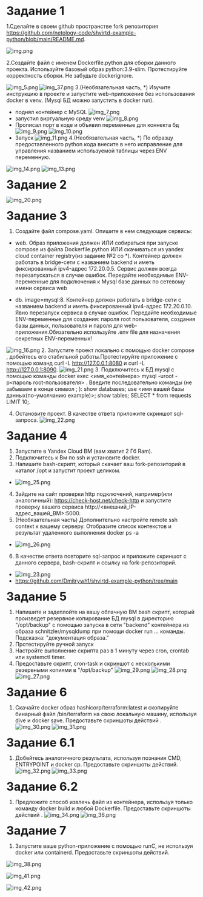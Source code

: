 <span style="font-size:2.2em;">**Задание 1**</span>

1.Сделайте в своем github пространстве fork репозитория https://github.com/netology-code/shvirtd-example-python/blob/main/README.md.

![img.png](img.png)

2.Создайте файл с именем Dockerfile.python для сборки данного проекта. Используйте базовый образ python:3.9-slim. Протестируйте корректность сборки. Не забудьте dockerignore.

![img_5.png](img_5.png)
![img_37.png](img_37.png)
3.(Необязательная часть, *) Изучите инструкцию в проекте и запустите web-приложение без использования docker в venv. (Mysql БД можно запустить в docker run).

- поднял контейнер с MySQL
![img_7.png](img_7.png)
- запустил виртуальную среду venv
![img_8.png](img_8.png)
- Прописал порт в коде и объявил переменные для коннекта бд
![img_9.png](img_9.png)
![img_10.png](img_10.png)
- Запуск
![img_11.png](img_11.png)
4.(Необязательная часть, *) По образцу предоставленного python кода внесите в него исправление для управления названием используемой таблицы через ENV переменную.


![img_14.png](img_14.png)
![img_13.png](img_13.png)

<span style="font-size:2.2em;">**Задание 2**</span>

![img_20.png](img_20.png)

<span style="font-size:2.2em;">**Задание 3**</span>

1. Создайте файл compose.yaml. Опишите в нем следующие сервисы:
- web. Образ приложения должен ИЛИ собираться при запуске compose из файла Dockerfile.python ИЛИ скачиваться из yandex cloud container registry(из задание №2 со *). Контейнер должен работать в bridge-сети с названием backend и иметь фиксированный ipv4-адрес 172.20.0.5. Сервис должен всегда перезапускаться в случае ошибок. Передайте необходимые ENV-переменные для подключения к Mysql базе данных по сетевому имени сервиса web

- db. image=mysql:8. Контейнер должен работать в bridge-сети с названием backend и иметь фиксированный ipv4-адрес 172.20.0.10. Явно перезапуск сервиса в случае ошибок. Передайте необходимые ENV-переменные для создания: пароля root пользователя, создания базы данных, пользователя и пароля для web-приложения.Обязательно используйте .env file для назначения секретных ENV-переменных!

![img_16.png](img_16.png)
2. Запустите проект локально с помощью docker compose , добейтесь его стабильной работы.Протестируйте приложение с помощью команд curl -L http://127.0.0.1:8080 и curl -L http://127.0.0.1:8090.
![img_21.png](img_21.png)
3. Подключитесь к БД mysql с помощью команды docker exec <имя_контейнера> mysql -uroot -p<пароль root-пользователя> . Введите последовательно команды (не забываем в конце символ ; ): show databases; use <имя вашей базы данных(по-умолчанию example)>; show tables; SELECT * from requests LIMIT 10;.

4. Остановите проект. В качестве ответа приложите скриншот sql-запроса.
![img_22.png](img_22.png)

<span style="font-size:2.2em;">**Задание 4**</span>

1. Запустите в Yandex Cloud ВМ (вам хватит 2 Гб Ram).
2. Подключитесь к Вм по ssh и установите docker.
3. Напишите bash-скрипт, который скачает ваш fork-репозиторий в каталог /opt и запустит проект целиком.
- ![img_25.png](img_25.png)
4. Зайдите на сайт проверки http подключений, например(или аналогичный): https://check-host.net/check-http и запустите проверку вашего сервиса http://<внешний_IP-адрес_вашей_ВМ>:5000.
5. (Необязательная часть) Дополнительно настройте remote ssh context к вашему серверу. Отобразите список контекстов и результат удаленного выполнения docker ps -a
- ![img_26.png](img_26.png)
6. В качестве ответа повторите sql-запрос и приложите скриншот с данного сервера, bash-скрипт и ссылку на fork-репозиторий.
- ![img_23.png](img_23.png)
- https://github.com/Dmitrywh1/shvirtd-example-python/tree/main

<span style="font-size:2.2em;">**Задание 5**</span>

1. Напишите и задеплойте на вашу облачную ВМ bash скрипт, который произведет резервное копирование БД mysql в директорию "/opt/backup" с помощью запуска в сети "backend" контейнера из образа schnitzler/mysqldump при помощи docker run ... команды. Подсказка: "документация образа."
2. Протестируйте ручной запуск
3. Настройте выполнение скрипта раз в 1 минуту через cron, crontab или systemctl timer.
4. Предоставьте скрипт, cron-task и скриншот с несколькими резервными копиями в "/opt/backup"
![img_29.png](img_29.png)
![img_28.png](img_28.png)
![img_27.png](img_27.png)

<span style="font-size:2.2em;">**Задание 6**</span>

1. Скачайте docker образ hashicorp/terraform:latest и скопируйте бинарный файл /bin/terraform на свою локальную машину, используя dive и docker save. Предоставьте скриншоты действий .
![img_30.png](img_30.png)
![img_31.png](img_31.png)

<span style="font-size:2.2em;">**Задание 6.1**</span>

1. Добейтесь аналогичного результата, используя познания CMD, ENTRYPOINT и docker cp.
Предоставьте скриншоты действий.
![img_32.png](img_32.png)
![img_33.png](img_33.png)

<span style="font-size:2.2em;">**Задание 6.2**</span>

1. Предложите способ извлечь файл из контейнера, используя только команду docker build и любой Dockerfile.
Предоставьте скриншоты действий .
![img_34.png](img_34.png)
![img_36.png](img_36.png)

<span style="font-size:2.2em;">**Задание 7**</span>

1. Запустите ваше python-приложение с помощью runC, не используя docker или containerd.
Предоставьте скриншоты действий.

![img_38.png](img_38.png)

![img_41.png](img_41.png)

![img_42.png](img_42.png)
